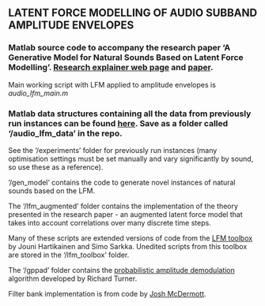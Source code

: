 ## LATENT FORCE MODELLING OF AUDIO SUBBAND AMPLITUDE ENVELOPES ##

### Matlab source code to accompany the research paper ‘A Generative Model for Natural Sounds Based on Latent Force Modelling’. [Research explainer web page](http://c4dm.eecs.qmul.ac.uk/audioengineering/wil_j_wil/) and [paper](https://arxiv.org/abs/1802.00680). ###

Main working script with LFM applied to amplitude envelopes is *audio_lfm_main.m*

### Matlab data structures containing all the data from previously run instances can be found [here](http://c4dm.eecs.qmul.ac.uk/audioengineering/wil_j_wil/audio_lfm_data.zip). Save as a folder called ‘/audio_lfm_data’ in the repo. ###

See the ‘/experiments’ folder for previously run instances (many optimisation settings must be set manually and vary significantly by sound, so use these as a reference).

‘/gen_model’ contains the code to generate novel instances of natural sounds based on the LFM.

The ‘/lfm_augmented’ folder contains the implementation of the theory presented in the research paper - an augmented latent force model that takes into account correlations over many discrete time steps.

Many of these scripts are extended versions of code from the [LFM toolbox](http://becs.aalto.fi/en/research/bayes/lfm/) by Jouni Hartikainen and Simo Sarkka. Unedited scripts from this toolbox are stored in the ‘/lfm_toolbox’ folder.

The ‘/gppad’ folder contains the [probabilistic amplitude demodulation](http://learning.eng.cam.ac.uk/Public/Turner/PAD) algorithm developed by Richard Turner.

Filter bank implementation is from code by [Josh McDermott](http://mcdermottlab.mit.edu/downloads.html).